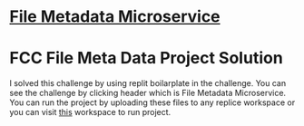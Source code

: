 # [File Metadata Microservice](https://www.freecodecamp.org/learn/apis-and-microservices/apis-and-microservices-projects/file-metadata-microservice)

<h1>FCC File Meta Data Project Solution</h1>

I solved this challenge by using replit boilarplate in the challenge. You can see the challenge by clicking header which is File Metadata Microservice. You can run the project by uploading these files to any replice workspace or you can visit [this](https://replit.com/@ranker-M/boilerplate-project-filemetadata) workspace to run project.